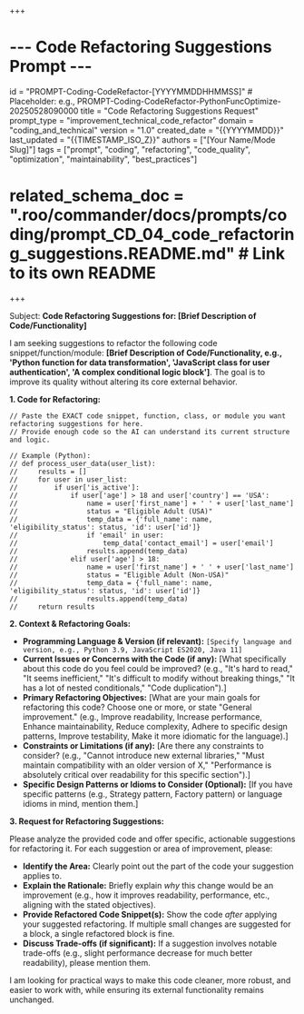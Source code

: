 +++
# --- Code Refactoring Suggestions Prompt ---
id = "PROMPT-Coding-CodeRefactor-[YYYYMMDDHHMMSS]" # Placeholder: e.g., PROMPT-Coding-CodeRefactor-PythonFuncOptimize-20250528090000
title = "Code Refactoring Suggestions Request"
prompt_type = "improvement_technical_code_refactor"
domain = "coding_and_technical"
version = "1.0"
created_date = "{{YYYYMMDD}}"
last_updated = "{{TIMESTAMP_ISO_Z}}"
authors = ["[Your Name/Mode Slug]"]
tags = ["prompt", "coding", "refactoring", "code_quality", "optimization", "maintainability", "best_practices"]
# related_schema_doc = ".roo/commander/docs/prompts/coding/prompt_CD_04_code_refactoring_suggestions.README.md" # Link to its own README
+++

Subject: **Code Refactoring Suggestions for: [Brief Description of Code/Functionality]**

I am seeking suggestions to refactor the following code snippet/function/module: **[Brief Description of Code/Functionality, e.g., 'Python function for data transformation', 'JavaScript class for user authentication', 'A complex conditional logic block']**. The goal is to improve its quality without altering its core external behavior.

**1. Code for Refactoring:**

```[language_here_eg_python_javascript_java]
// Paste the EXACT code snippet, function, class, or module you want refactoring suggestions for here.
// Provide enough code so the AI can understand its current structure and logic.

// Example (Python):
// def process_user_data(user_list):
//     results = []
//     for user in user_list:
//         if user['is_active']:
//             if user['age'] > 18 and user['country'] == 'USA':
//                 name = user['first_name'] + ' ' + user['last_name']
//                 status = "Eligible Adult (USA)"
//                 temp_data = {'full_name': name, 'eligibility_status': status, 'id': user['id']}
//                 if 'email' in user:
//                     temp_data['contact_email'] = user['email']
//                 results.append(temp_data)
//             elif user['age'] > 18:
//                 name = user['first_name'] + ' ' + user['last_name']
//                 status = "Eligible Adult (Non-USA)"
//                 temp_data = {'full_name': name, 'eligibility_status': status, 'id': user['id']}
//                 results.append(temp_data)
//     return results
```

**2. Context & Refactoring Goals:**
   *   **Programming Language & Version (if relevant):** `[Specify language and version, e.g., Python 3.9, JavaScript ES2020, Java 11]`
   *   **Current Issues or Concerns with the Code (if any):** [What specifically about this code do you feel could be improved? (e.g., "It's hard to read," "It seems inefficient," "It's difficult to modify without breaking things," "It has a lot of nested conditionals," "Code duplication").]
   *   **Primary Refactoring Objectives:** [What are your main goals for refactoring this code? Choose one or more, or state "General improvement." (e.g., Improve readability, Increase performance, Enhance maintainability, Reduce complexity, Adhere to specific design patterns, Improve testability, Make it more idiomatic for the language).]
   *   **Constraints or Limitations (if any):** [Are there any constraints to consider? (e.g., "Cannot introduce new external libraries," "Must maintain compatibility with an older version of X," "Performance is absolutely critical over readability for this specific section").]
   *   **Specific Design Patterns or Idioms to Consider (Optional):** [If you have specific patterns (e.g., Strategy pattern, Factory pattern) or language idioms in mind, mention them.]

**3. Request for Refactoring Suggestions:**

Please analyze the provided code and offer specific, actionable suggestions for refactoring it. For each suggestion or area of improvement, please:

*   **Identify the Area:** Clearly point out the part of the code your suggestion applies to.
*   **Explain the Rationale:** Briefly explain *why* this change would be an improvement (e.g., how it improves readability, performance, etc., aligning with the stated objectives).
*   **Provide Refactored Code Snippet(s):** Show the code *after* applying your suggested refactoring. If multiple small changes are suggested for a block, a single refactored block is fine.
*   **Discuss Trade-offs (if significant):** If a suggestion involves notable trade-offs (e.g., slight performance decrease for much better readability), please mention them.

I am looking for practical ways to make this code cleaner, more robust, and easier to work with, while ensuring its external functionality remains unchanged.